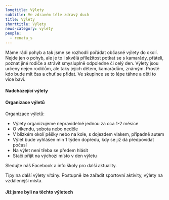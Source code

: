 ```yaml
---
longtitle: Výlety
subtitle: Ve zdravém těle zdravý duch
title: Výlety
shorttitle: Výlety
news-category: vylety
people:
  - renata_s
---
```

Máme rádi pohyb a tak jsme se rozhodli pořádat občasné výlety do okolí. Nejde jen o pohyb, ale je to i skvělá příležitost potkat se s kamarády, přáteli, poznat jiné rodiče a strávit smysluplně odpoledne či celý den. Výlety jsou určeny nejen rodičům, ale taky jejich dětem, kamarádům, známým. Prostě kdo bude mít čas a chuť se přidat. Ve skupince se to lépe táhne a děti to více baví. 

#### Nadcházející výlety

<!--vice-->

#### Organizace výletů

Organizace výletů:

-	Výlety organizujeme nepravidelně jednou za cca 1-2 měsíce
-	O víkendu, sobota nebo neděle
-	V blízkém okolí pěšky nebo na kole, s dojezdem vlakem, případně autem
-	Výlet bude vyhlášen min 1 týden dopředu, kdy se již dá předpovídat počasí
-	Na výlet není třeba se předem hlásit
-	Stačí přijít na výchozí místo v den výletu

Sledujte náš Facebook a info školy pro další aktuality. 

Tipy na další výlety vítány. Postupně lze zařadit sportovní aktivity, výlety na vzdálenější místa. 

#### Již jsme byli na těchto výletech

<!--vice-->

